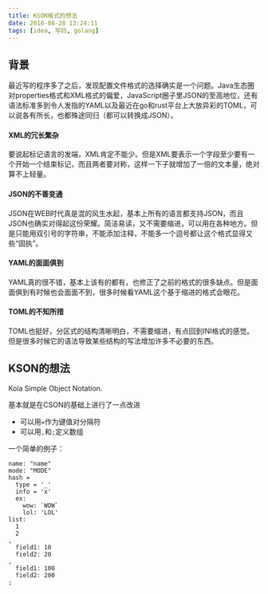 ```yaml
---
title: KSON格式的想法
date: 2016-08-28 13:24:11
tags: [idea, 写码, golang]
---
```


## 背景

最近写的程序多了之后，发现配置文件格式的选择确实是一个问题。Java生态圈对properties格式和XML格式的偏爱，JavaScript圈子里JSON的至高地位，还有语法标准多到令人发指的YAML以及最近在go和rust平台上大放异彩的TOML，可以说各有所长，也都殊途同归（都可以转换成JSON）。

#### XML的冗长繁杂

要说起标记语言的发端，XML肯定不能少。但是XML要表示一个字段至少要有一个开始一个结束标记，而且两者要对称，这样一下子就增加了一倍的文本量，绝对算不上轻量。

#### JSON的不善变通

JSON在WEB时代真是混的风生水起，基本上所有的语言都支持JSON，而且JSON也确实对得起这份荣耀。简洁易读，又不需要缩进，可以用在各种地方。但是只能用双引号的字符串，不能添加注释，不能多一个逗号都让这个格式显得又些“固执”。

#### YAML的面面俱到

YAML真的很不错，基本上该有的都有，也修正了之前的格式的很多缺点。但是面面俱到有时候也会面面不到，很多时候看YAML这个基于缩进的格式会眼花。

#### TOML的不知所措

TOML也挺好，分区式的结构清晰明白，不需要缩进，有点回到INI格式的感觉。但是很多时候它的语法导致某些结构的写法增加许多不必要的东西。

## KSON的想法

Kola Simple Object Notation.

基本就是在CSON的基础上进行了一点改进

- 可以用`=`作为键值对分隔符
- 可以用`,`和`;`定义数组



一个简单的例子：

```kson
name: "name"
mode: "MODE"
hash =
  type = '_'
  info = 'x'
  ex:
    wow: `WOW`
    lol: 'LOL'
list:
  1
  2
,
  field1: 10
  field2: 20
,  
  field1: 100
  field2: 200
;
```
